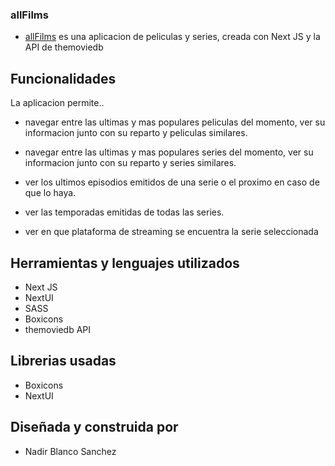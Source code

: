 ### allFilms

- [allFilms](https://allfilms.netlify.app "allFilms") es una aplicacion de peliculas y series, creada con Next JS y la API de themoviedb

## Funcionalidades

 La aplicacion permite..

- navegar entre las ultimas y mas populares peliculas del momento, ver su informacion junto con su reparto y peliculas similares.

- navegar entre las ultimas y mas populares series del momento, ver su informacion junto con su reparto y series similares.

- ver los ultimos episodios emitidos de una serie o el proximo en caso de que lo haya.

- ver las temporadas emitidas de todas las series.

- ver en que plataforma de streaming se encuentra la serie seleccionada

## Herramientas y lenguajes utilizados

- Next JS
- NextUI
- SASS
- Boxicons
- themoviedb API

## Librerias usadas

- Boxicons
- NextUI

## Diseñada y construida por

- Nadir Blanco Sanchez
